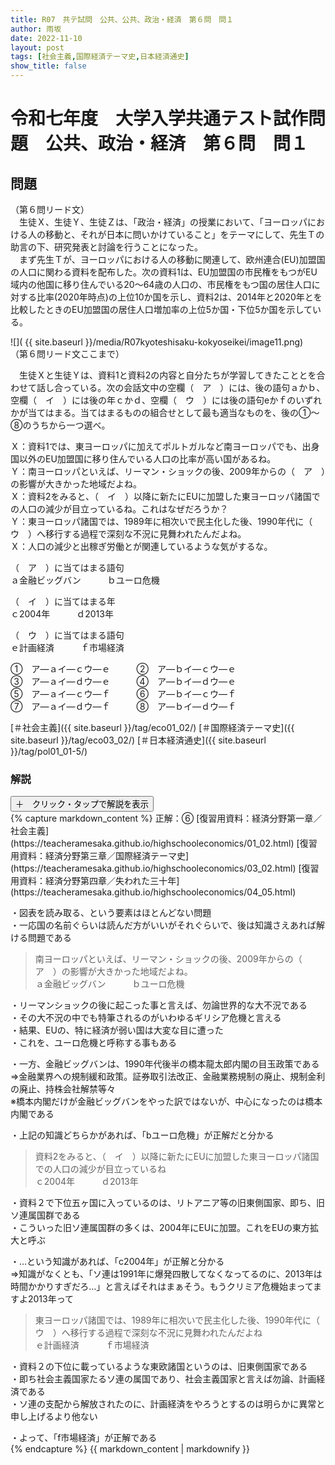 ```yaml
---
title: R07　共テ試問　公共、公共、政治・経済　第６問　問１
author: 雨坂
date: 2022-11-10
layout: post
tags: [社会主義,国際経済テーマ史,日本経済通史]
show_title: false
---
```

  
# 令和七年度　大学入学共通テスト試作問題　公共、政治・経済　第６問　問１  

## 問題  
（第６問リード文）  
　生徒Ｘ、生徒Ｙ、生徒Ｚは、「政治・経済」の授業において、「ヨーロッパにおける人の移動と、それが日本に問いかけていること」をテーマにして、先生Ｔの助言の下、研究発表と討論を行うことになった。  
　まず先生Ｔが、ヨーロッパにおける人の移動に関連して、欧州連合(EU)加盟国の人口に関わる資料を配布した。次の資料1は、EU加盟国の市民権をもつがEU域内の他国に移り住んでいる20～64歳の人口の、市民権をもつ国の居住人口に対する比率(2020年時点)の上位10か国を示し、資料2は、2014年と2020年とを比較したときのEU加盟国の居住人口増加率の上位5か国・下位5か国を示している。  
  
![]( {{ site.baseurl }}/media/R07kyoteshisaku-kokyoseikei/image11.png)  
（第６問リード文ここまで）  
  
　生徒Ｘと生徒Ｙは、資料1と資料2の内容と自分たちが学習してきたこととを合わせて話し合っている。次の会話文中の空欄（　ア　）には、後の語句ａかｂ、空欄（　イ　）には後の年ｃかｄ、空欄（　ウ　）には後の語句eかｆのいずれかが当てはまる。当てはまるものの組合せとして最も適当なものを、後の①〜⑧のうちから一つ選べ。  
  
Ｘ：資料1では、東ヨーロッパに加えてポルトガルなど南ヨーロッパでも、出身国以外のEU加盟国に移り住んでいる人口の比率が高い国があるね。  
Ｙ：南ヨーロッパといえば、リーマン・ショックの後、2009年からの（　ア　）の影響が大きかった地域だよね。  
Ｘ：資料2をみると、（　イ　）以降に新たにEUに加盟した東ヨーロッパ諸国での人口の減少が目立っているね。これはなぜだろうか？  
Ｙ：東ヨーロッパ諸国では、1989年に相次いで民主化した後、1990年代に（　ウ　）へ移行する過程で深刻な不況に見舞われたんだよね。  
Ｘ：人口の減少と出稼ぎ労働とが関連しているような気がするな。  
  
（　ア　）に当てはまる語句  
ａ金融ビッグバン　　　ｂユーロ危機  
  
（　イ　）に当てはまる年  
ｃ2004年　　　ｄ2013年  
  
（　ウ　）に当てはまる語句  
ｅ計画経済　　　ｆ市場経済  
  
①　ア―ａイ―ｃウ―ｅ　　　②　ア―ｂイ―ｃウ―ｅ  
③　ア―ａイ―ｄウ―ｅ　　　④　ア―ｂイ―ｄウ―ｅ  
⑤　ア―ａイ―ｃウ―ｆ　　　⑥　ア―ｂイ―ｃウ―ｆ  
⑦　ア―ａイ―ｄウ―ｆ　　　⑧　ア―ｂイ―ｄウ―ｆ  
  
[＃社会主義]({{ site.baseurl }}/tag/eco01_02/)
[＃国際経済テーマ史]({{ site.baseurl }}/tag/eco03_02/)
[＃日本経済通史]({{ site.baseurl }}/tag/pol01_01-5/)
  
### 解説  
<div class="collapsible">
  <button class="collapsible-button">＋　クリック・タップで解説を表示</button>
  <div class="collapsible-content">
    {% capture markdown_content %}
正解：⑥  
[復習用資料：経済分野第一章／社会主義](https://teacheramesaka.github.io/highschooleconomics/01_02.html)  
[復習用資料：経済分野第三章／国際経済テーマ史](https://teacheramesaka.github.io/highschooleconomics/03_02.html)  
[復習用資料：経済分野第四章／失われた三十年](https://teacheramesaka.github.io/highschooleconomics/04_05.html)  
  
・図表を読み取る、という要素はほとんどない問題  
・一応国の名前ぐらいは読んだ方がいいがそれぐらいで、後は知識さえあれば解ける問題である  
  
>南ヨーロッパといえば、リーマン・ショックの後、2009年からの（　ア　）の影響が大きかった地域だよね。  
>ａ金融ビッグバン　　　ｂユーロ危機  
  
・リーマンショックの後に起こった事と言えば、勿論世界的な大不況である  
・その大不況の中でも特筆されるのがいわゆるギリシア危機と言える  
・結果、EUの、特に経済が弱い国は大変な目に遭った  
・これを、ユーロ危機と呼称する事もある  
  
・一方、金融ビッグバンは、1990年代後半の橋本龍太郎内閣の目玉政策である  
⇒金融業界への規制緩和政策。証券取引法改正、金融業務規制の廃止、規制金利の廃止、持株会社解禁等々  
※橋本内閣だけが金融ビッグバンをやった訳ではないが、中心になったのは橋本内閣である  
  
・上記の知識どちらかがあれば、「bユーロ危機」が正解だと分かる  
  
>資料2をみると、（　イ　）以降に新たにEUに加盟した東ヨーロッパ諸国での人口の減少が目立っているね  
>ｃ2004年　　　ｄ2013年  
  
・資料２で下位五ヶ国に入っているのは、リトアニア等の旧東側国家、即ち、旧ソ連属国群である  
・こういった旧ソ連属国群の多くは、2004年にEUに加盟。これをEUの東方拡大と呼ぶ  
  
・…という知識があれば、「c2004年」が正解と分かる  
⇒知識がなくとも、「ソ連は1991年に爆発四散してなくなってるのに、2013年は時間かかりすぎだろ…」と言えばそれはまぁそう。もうクリミア危機始まってますよ2013年って  
  
>東ヨーロッパ諸国では、1989年に相次いで民主化した後、1990年代に（　ウ　）へ移行する過程で深刻な不況に見舞われたんだよね  
>ｅ計画経済　　　ｆ市場経済  
  
・資料２の下位に載っているような東欧諸国というのは、旧東側国家である  
・即ち社会主義国家たるソ連の属国であり、社会主義国家と言えば勿論、計画経済である  
・ソ連の支配から解放されたのに、計画経済をやろうとするのは明らかに異常と申し上げるより他ない  
  
・よって、「f市場経済」が正解である  
    {% endcapture %}
    {{ markdown_content | markdownify }}
  </div>
</div>
